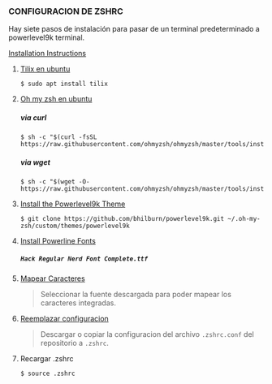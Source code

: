 ### CONFIGURACION DE ZSHRC

Hay siete pasos de instalación para pasar de un terminal predeterminado a powerlevel9k terminal.

[Installation Instructions](https://github.com/bhilburn/powerlevel9k/wiki/Install-Instructions)

1. [Tilix en ubuntu](https://gnunn1.github.io/tilix-web/)

   ```shell
   $ sudo apt install tilix
   ```

2. [Oh my zsh en ubuntu](https://github.com/ohmyzsh/ohmyzsh/wiki/Installing-ZSH)

   ##### via curl

   ```shell
   $ sh -c "$(curl -fsSL https://raw.githubusercontent.com/ohmyzsh/ohmyzsh/master/tools/install.sh)"
   ```

   ##### via wget

   ```shell
   $ sh -c "$(wget -O- https://raw.githubusercontent.com/ohmyzsh/ohmyzsh/master/tools/install.sh)"
   ```

3. [Install the Powerlevel9k Theme](https://github.com/bhilburn/powerlevel9k/wiki/Install-Instructions#step-1-install-powerlevel9k)

   ```shell
   $ git clone https://github.com/bhilburn/powerlevel9k.git ~/.oh-my-zsh/custom/themes/powerlevel9k
   ```

4. [Install Powerline Fonts](https://github.com/ryanoasis/nerd-fonts/tree/master/patched-fonts/Hack/Regular/complete)

   ##### `Hack Regular Nerd Font Complete.ttf`

5. [Mapear Caracteres](https://bluejamesbond.github.io/CharacterMap/)

   > Seleccionar la fuente descargada para poder mapear los caracteres integradas.

6. [Reemplazar configuracion](https://github.com/mcra02/bash-configuration)

   > Descargar o copiar la configuracion del archivo `.zshrc.conf` del repositorio a `.zshrc`.

7. Recargar .zshrc

   ```shell
   $ source .zshrc
   ```
